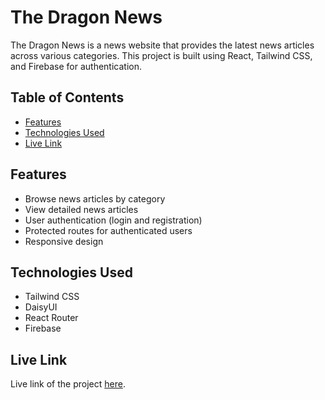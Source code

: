 # The Dragon News

The Dragon News is a news website that provides the latest news articles across various categories. This project is built using React, Tailwind CSS, and Firebase for authentication.

## Table of Contents

-   [Features](#features)
-   [Technologies Used](#technologies-used)
-   [Live Link](#live-link)

## Features

-   Browse news articles by category
-   View detailed news articles
-   User authentication (login and registration)
-   Protected routes for authenticated users
-   Responsive design

## Technologies Used

-   Tailwind CSS
-   DaisyUI
-   React Router
-   Firebase

## Live Link

Live link of the project [here](https://dragon-news-b6b94.web.app/).
